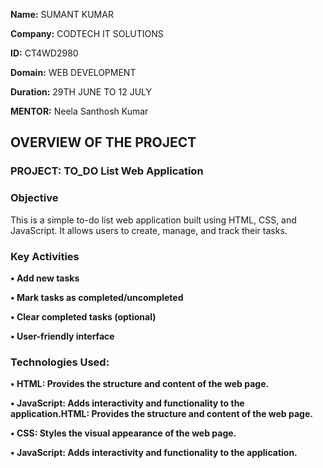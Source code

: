 **Name:** SUMANT KUMAR

**Company:** CODTECH IT SOLUTIONS

**ID:**  CT4WD2980

**Domain:** WEB DEVELOPMENT

**Duration:** 29TH JUNE TO 12 JULY

**MENTOR:** Neela Santhosh Kumar

## OVERVIEW OF THE PROJECT


### PROJECT: TO_DO List Web Application

### Objective
This is a simple to-do list web application built using HTML, CSS, and JavaScript. It allows users to create, manage, and track their tasks.

### Key Activities
**• Add new tasks**

**• Mark tasks as completed/uncompleted**

**• Clear completed tasks (optional)**

**• User-friendly interface**

### Technologies Used:
**• HTML: Provides the structure and content of the web page.**

**• JavaScript: Adds interactivity and functionality to the application.HTML: Provides the structure and content of the web page.**

**• CSS: Styles the visual appearance of the web page.**

**• JavaScript: Adds interactivity and functionality to the application.**
